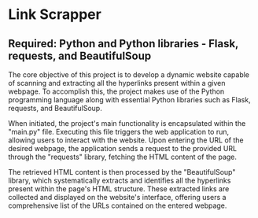 # Link Scrapper

## Required: Python and Python libraries - Flask, requests, and BeautifulSoup

The core objective of this project is to develop a dynamic website capable of scanning and extracting all the hyperlinks present within a given webpage. To accomplish this, the project makes use of the Python programming language along with essential Python libraries such as Flask, requests, and BeautifulSoup.

When initiated, the project's main functionality is encapsulated within the "main.py" file. Executing this file triggers the web application to run, allowing users to interact with the website. Upon entering the URL of the desired webpage, the application sends a request to the provided URL through the "requests" library, fetching the HTML content of the page.

The retrieved HTML content is then processed by the "BeautifulSoup" library, which systematically extracts and identifies all the hyperlinks present within the page's HTML structure. These extracted links are collected and displayed on the website's interface, offering users a comprehensive list of the URLs contained on the entered webpage.
